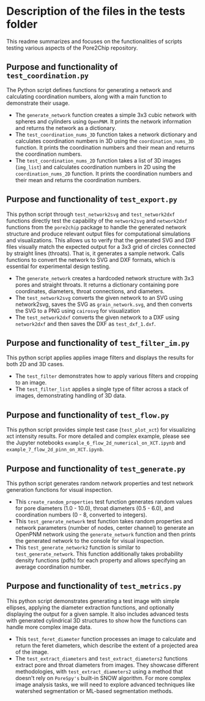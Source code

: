 # Description of the files in the tests folder

This readme summarizes and focuses on the functionalities of scripts testing various aspects of the Pore2Chip repository.

## Purpose and functionality of `test_coordination.py`

The Python script defines functions for generating a network and calculating coordination numbers, along with a main function to demonstrate their usage.

- The `generate_network` function creates a simple 3x3 cubic network with spheres and cylinders using `OpenPNM`. It prints the network information and returns the network as a dictionary.
- The `test_coordination_nums_3D` function takes a network dictionary and calculates coordination numbers in 3D using the `coordination_nums_3D` function. It prints the coordination numbers and their mean and returns the coordination numbers.
- The `test_coordination_nums_2D` function takes a list of 3D images (`img_list`) and calculates coordination numbers in 2D using the `coordination_nums_2D` function. It prints the coordination numbers and their mean and returns the coordination numbers.

## Purpose and functionality of `test_export.py`

This python script through `test_network2svg` and `test_network2dxf` functions directly test the capability of the `network2svg` and `network2dxf` functions from the `pore2chip` package to handle the generated network structure and produce relevant output files for computational simulations and visualizations. This allows us to verify that the generated SVG and DXF files visually match the expected output for a 3x3 grid of circles connected by straight lines (throats). That is, it generates a sample network. Calls functions to convert the network to SVG and DXF formats, which is essential for experimental design testing.

- The `generate_network` creates a hardcoded network structure with 3x3 pores and straight throats. It returns a dictionary containing pore coordinates, diameters, throat connections, and diameters.
- The `test_network2svg` converts the given network to an SVG using network2svg, saves the SVG as `grain_network.svg`, and then converts the SVG to a PNG using `cairosvg` for visualization
- The `test_network2dxf` converts the given network to a DXF using `network2dxf` and then saves the DXF as `test_dxf_1.dxf`. 

## Purpose and functionality of `test_filter_im.py`

This python script applies applies image filters and displays the results for both 2D and 3D cases.

- The `test_filter` demonstrates how to apply various filters and cropping to an image.
- The `test_filter_list` applies a single type of filter across a stack of images, demonstrating handling of 3D data.

## Purpose and functionality of `test_flow.py`

This python script provides simple test case (`test_plot_xct`) for visualizing xct intensity results. For more detailed and complex example, please see the Jupyter notebooks `example_6_flow_2d_numerical_on_XCT.ipynb` and `example_7_flow_2d_pinn_on_XCT.ipynb`.

## Purpose and functionality of `test_generate.py`

This python script generates random network properties and test network generation functions for visual inspection.

- This `create_random_properties` test function generates random values for pore diameters (1.0 - 10.0), throat diameters (0.5 - 6.0), and coordination numbers (0 - 8, converted to integers).
- This  `test_generate_network` test function takes random properties and network parameters (number of nodes, center channel) to generate an OpenPNM network using the `generate_network` function and then prints the generated network to the console for visual inspection.
- This `test_generate_network2` function is similar to `test_generate_network`. This function additionally takes probability density functions (pdfs) for each property and allows specifying an average coordination number.

## Purpose and functionality of `test_metrics.py`

This python script demonstrates generating a test image with simple ellipses, applying the diameter extraction functions, and optionally displaying the output for a given sample. It also includes advanced tests with generated cylindrical 3D structures to show how the functions can handle more complex image data.

- This `test_feret_diameter` function processes an image to calculate and return the feret diameters, which describe the extent of a projected area of the image.
- The `test_extract_diameters` and `test_extract_diameters2` functions extract pore and throat diameters from images. They showcase different methodologies, with `test_extract_diameters2` using a method that doesn't rely on `PoreSpy's` built-in SNOW algorithm. For more complex image analysis tasks, we will need to explore advanced techniques like watershed segmentation or ML-based segmentation methods.
